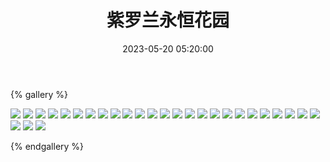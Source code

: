 ﻿---
title: 紫罗兰永恒花园
date: 2023-05-20 05:20:00
comments: false
---

{% gallery %}

![](https://fastly.jsdelivr.net/gh/1405720461/images@master/Violet_Evergarden/1.webp)
![](https://fastly.jsdelivr.net/gh/1405720461/images@master/Violet_Evergarden/2.webp)
![](https://fastly.jsdelivr.net/gh/1405720461/images@master/Violet_Evergarden/3.webp)
![](https://fastly.jsdelivr.net/gh/1405720461/images@master/Violet_Evergarden/4.webp)
![](https://fastly.jsdelivr.net/gh/1405720461/images@master/Violet_Evergarden/5.webp)
![](https://fastly.jsdelivr.net/gh/1405720461/images@master/Violet_Evergarden/6.webp)
![](https://fastly.jsdelivr.net/gh/1405720461/images@master/Violet_Evergarden/7.webp)
![](https://fastly.jsdelivr.net/gh/1405720461/images@master/Violet_Evergarden/8.webp)
![](https://fastly.jsdelivr.net/gh/1405720461/images@master/Violet_Evergarden/9.webp)
![](https://fastly.jsdelivr.net/gh/1405720461/images@master/Violet_Evergarden/10.webp)
![](https://fastly.jsdelivr.net/gh/1405720461/images@master/Violet_Evergarden/11.webp)
![](https://fastly.jsdelivr.net/gh/1405720461/images@master/Violet_Evergarden/12.webp)
![](https://fastly.jsdelivr.net/gh/1405720461/images@master/Violet_Evergarden/13.webp)
![](https://fastly.jsdelivr.net/gh/1405720461/images@master/Violet_Evergarden/14.webp)
![](https://fastly.jsdelivr.net/gh/1405720461/images@master/Violet_Evergarden/15.webp)
![](https://fastly.jsdelivr.net/gh/1405720461/images@master/Violet_Evergarden/16.webp)
![](https://fastly.jsdelivr.net/gh/1405720461/images@master/Violet_Evergarden/17.webp)
![](https://fastly.jsdelivr.net/gh/1405720461/images@master/Violet_Evergarden/18.webp)
![](https://fastly.jsdelivr.net/gh/1405720461/images@master/Violet_Evergarden/19.webp)
![](https://fastly.jsdelivr.net/gh/1405720461/images@master/Violet_Evergarden/20.webp)
![](https://fastly.jsdelivr.net/gh/1405720461/images@master/Violet_Evergarden/21.webp)
![](https://fastly.jsdelivr.net/gh/1405720461/images@master/Violet_Evergarden/22.webp)
![](https://fastly.jsdelivr.net/gh/1405720461/images@master/Violet_Evergarden/23.webp)
![](https://fastly.jsdelivr.net/gh/1405720461/images@master/Violet_Evergarden/24.webp)
![](https://fastly.jsdelivr.net/gh/1405720461/images@master/Violet_Evergarden/25.webp)
![](https://fastly.jsdelivr.net/gh/1405720461/images@master/Violet_Evergarden/26.webp)
![](https://fastly.jsdelivr.net/gh/1405720461/images@master/Violet_Evergarden/27.webp)
![](https://fastly.jsdelivr.net/gh/1405720461/images@master/Violet_Evergarden/28.webp)

{% endgallery %}
